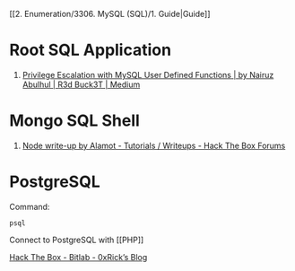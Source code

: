 [[2. Enumeration/3306. MySQL (SQL)/1. Guide|Guide]]


# Root SQL Application 

1. [Privilege Escalation with MySQL User Defined Functions | by Nairuz Abulhul | R3d Buck3T | Medium](https://medium.com/r3d-buck3t/privilege-escalation-with-mysql-user-defined-functions-996ef7d5ceaf)


# Mongo SQL Shell

1. [Node write-up by Alamot - Tutorials / Writeups - Hack The Box Forums](https://forum.hackthebox.eu/discussion/548/node-write-up-by-alamot)

# PostgreSQL

Command: 

```
psql
```

Connect to PostgreSQL with [[PHP]]

[Hack The Box - Bitlab - 0xRick’s Blog](https://0xrick.github.io/hack-the-box/bitlab/)
